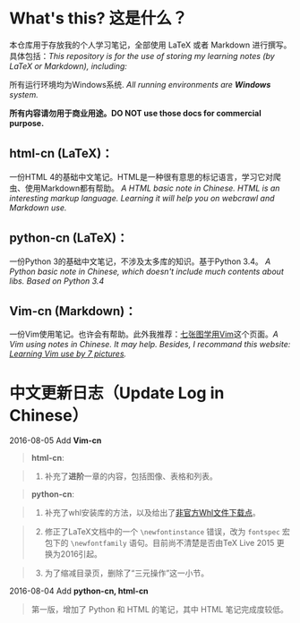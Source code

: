 # What's this? 这是什么？

本仓库用于存放我的个人学习笔记，全部使用 LaTeX 或者 Markdown 进行撰写。具体包括：*This repository is for the use of storing my learning notes (by LaTeX or Markdown), including:*

所有运行环境均为Windows系统. *All running environments are **Windows** system.*

**所有内容请勿用于商业用途。DO NOT use those docs for commercial purpose.**

## html-cn (LaTeX)：

一份HTML 4的基础中文笔记。HTML是一种很有意思的标记语言，学习它对爬虫、使用Markdown都有帮助。 *A HTML basic note in Chinese. HTML is an interesting markup language. Learning it will help you on webcrawl and Markdown use.*

## python-cn (LaTeX)：

一份Python 3的基础中文笔记，不涉及太多库的知识。基于Python 3.4。 *A Python basic note in Chinese, which doesn't include much contents about libs. Based on Python 3.4*

## Vim-cn (Markdown)：

一份Vim使用笔记。也许会有帮助。此外我推荐：[七张图学用Vim](http://www.viemu.com/a_vi_vim_graphical_cheat_sheet_tutorial.html)这个页面。*A Vim using notes in Chinese. It may help. Besides, I recommand this website: [Learning Vim use by 7 pictures](http://www.viemu.com/a_vi_vim_graphical_cheat_sheet_tutorial.html).*


# 中文更新日志（Update Log in Chinese）

2016-08-05 Add **Vim-cn**

> **html-cn**: 

> 1. 补充了**进阶**一章的内容，包括图像、表格和列表。

> **python-cn**: 

> 1. 补充了whl安装库的方法，以及给出了[非官方Whl文件下载点](http://www.lfd.uci.edu/~gohlke/pythonlibs)。

> 2. 修正了LaTeX文档中的一个 `\newfontinstance` 错误，改为 `fontspec` 宏包下的 `\newfontfamily` 语句。目前尚不清楚是否由TeX Live 2015 更换为2016引起。

> 3. 为了缩减目录页，删除了“三元操作”这一小节。


2016-08-04 Add **python-cn, html-cn**
> 第一版，增加了 Python 和 HTML 的笔记，其中 HTML 笔记完成度较低。